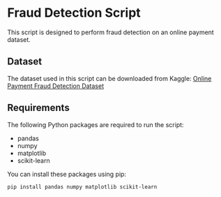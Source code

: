 # Fraud Detection Script

This script is designed to perform fraud detection on an online payment dataset.

## Dataset

The dataset used in this script can be downloaded from Kaggle:
[Online Payment Fraud Detection Dataset](https://www.kaggle.com/datasets/jainilcoder/online-payment-fraud-detection)

## Requirements

The following Python packages are required to run the script:
- pandas
- numpy
- matplotlib
- scikit-learn

You can install these packages using pip:
```bash
pip install pandas numpy matplotlib scikit-learn
